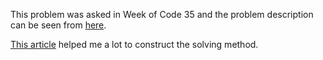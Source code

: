 This problem was asked in Week of Code 35 and the problem description can be seen from [here](https://www.hackerrank.com/contests/w35/challenges/highway-construction/problem).

[This article](http://mathgardenblog.blogspot.com.tr/2012/11/power-summation.html) helped me a lot to construct the solving method.
